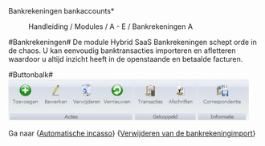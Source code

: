 <properties>
	<page>
		<title>Bankrekeningen</title>
		<description>Bankrekeningen</description>
		<context>bankaccounts*</context>
	</page>
	<menu>
		<position>Handleiding / Modules / A - E / Bankrekeningen </position> 
		<title>Introductie</title>
		<sort>A</sort>
	</menu>
</properties>

#Bankrekeningen#
De module Hybrid SaaS Bankrekeningen schept orde in de chaos. U kan eenvoudig banktransacties importeren en afletteren waardoor u altijd inzicht heeft in de openstaande en betaalde facturen.


#Buttonbalk#
![](images/bankrekening-buttonbalk.JPG)

Ga naar {[Automatische incasso](http://hybridsaas.support/pages/handleiding/modules/A-E/bankrekeningen/automatische-incasso)} 
{[Verwijderen van de bankrekeningimport](http://hybridsaas.support/pages/handleiding/modules/A-E/bankrekeningen/bankrekening-import-verwijderen)}
